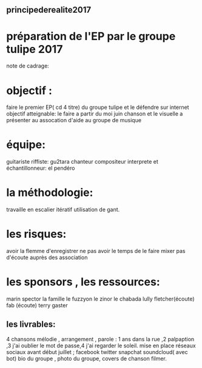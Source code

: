 ## principederealite2017
# préparation de l'EP par le groupe tulipe 2017
note de cadrage:
# objectif :
faire le premier EP( cd 4 titre) du groupe tulipe et le défendre sur internet
objectif atteignable:
le faire a partir du moi juin chanson et le visuelle a présenter au assocation d'aide au groupe de musique
# équipe:
guitariste riffiste: gu2tara
chanteur compositeur interprete et échantillonneur: el pendéro
# la méthodologie:
travaille en escalier itératif utilisation de gant.
# les risques:
avoir la flemme d'enregistrer
ne pas avoir le temps de le faire mixer
pas d'écoute auprès des association
# les sponsors , les ressources:
marin spector 
la famille 
le fuzzyon
le zinor
le chabada
lully fletcher(écoute)
fab (écoute)
terry gaster 
## les livrables:
4 chansons mélodie , arrangement , parole  : 1 ans dans la rue ,2 palpaption ,3 j'ai oublier le mot de passe,4 j'ai regarder le soleil.
mise en place réseaux sociaux avant début juillet ; facebook twitter snapchat soundcloud( avec bot)
bio du groupe ,  photo du groupe, covers de chanson filmer.

